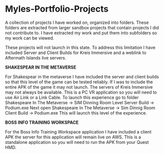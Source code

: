 # Myles-Portfolio-Projects
A collection of projects I have worked on, organized into folders.
These folders are extracted from larger sandbox projects that contain projects I did not contribute to. 
I have extracted my work and put them into subfolders so my work can be viewed. 

These projects will not launch in this state. To address this limitation I have included Server and Client Builds for Kreis Immersive
and a weblink to Aftermath Islands live servers. 

****SHAKESPEAR IN THE METAVERSE****

For Shakespear in the metaverse I have included the server and client builds so that this level of the game can be tested reliably. 
If I was to include the entire APK of the game it may not launch. The servers of Kreis Immersive may not always be available.
This is a PC VR application so you will need to use Air Link or a Link Cable.
To launch this experience go to folder Shakespeare In The Metaverse -> SIM Dinning Room Level Server Build -> Podium.exe 
Next open Shakespeare In The Metaverse -> Sim Dinnig Room Client Build -> Podium.exe 
This will launch this level of the experience.

****BOSS INFO TRAINING WORKSPACE****

For the Boss Info Training Workspace application I have included a client APK the server for this application will remain live on AWS.
This is a standalone application so you will need to run the APK from your Quest HMD. 

